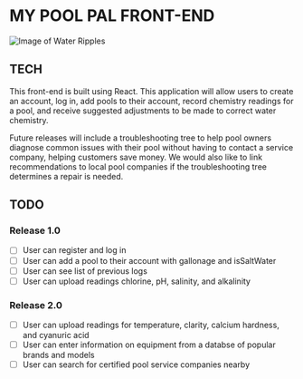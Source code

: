 # MY POOL PAL FRONT-END

![Image of Water Ripples](https://media.giphy.com/media/EJSO7aVAgVsDC/giphy.gif)

## TECH
This front-end is built using React. This application will allow users to create an account, log in, add pools to their account, record chemistry readings for a pool, and receive suggested adjustments to be made to correct water chemistry. 

Future releases will include a troubleshooting tree to help pool owners diagnose common issues with their pool without having to contact a service company, helping customers save money. We would also like to link recommendations to local pool companies if the troubleshooting tree determines a repair is needed. 

## TODO

### Release 1.0

- [ ] User can register and log in
- [ ] User can add a pool to their account with <long> gallonage and <boolean> isSaltWater
- [ ] User can see list of previous logs
- [ ] User can upload readings chlorine, pH, salinity, and alkalinity

### Release 2.0

- [ ] User can upload readings for temperature, clarity, calcium hardness, and cyanuric acid
- [ ] User can enter information on equipment from a databse of popular brands and models
- [ ] User can search for certified pool service companies nearby